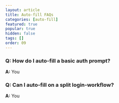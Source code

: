 ```yaml
---
layout: article
title: Auto-fill FAQs
categories: [auto-fill]
featured: true
popular: true
hidden: false
tags: []
order: 09
---
```


### Q: How do I auto-fill a basic auth prompt?

**A:** You

### Q: Can I auto-fill on a split login-workflow?

**A:** You
